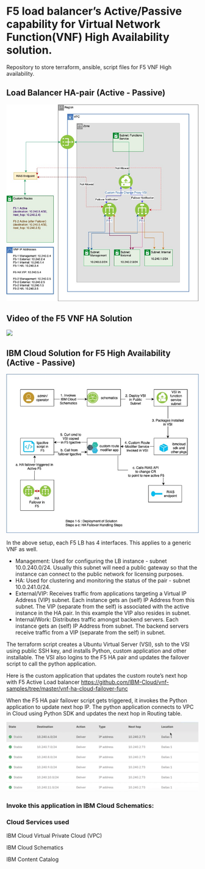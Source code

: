 # F5 load balancer’s Active/Passive capability for Virtual Network Function(VNF) High Availability solution. 

Repository to store terraform, ansible, script files for F5 VNF High availability.

## Load Balancer HA-pair (Active - Passive)

![HApair](../images/F5-Ha_nw_diag.jpg)

## Video of the F5 VNF HA Solution

[![](https://markdown-videos.deta.dev/youtube/-5nm1yHqa-w)](https://www.youtube.com/watch?v=-5nm1yHqa-w)

## IBM Cloud Solution for F5 High Availability (Active - Passive)  

![HApair](../images/F5-Ha-solution.jpg)

In the above setup, each F5 LB has 4 interfaces. This applies to a generic VNF as well.

* Management: Used for configuring the LB instance - subnet 10.0.240.0/24. Usually this subnet will need a public gateway so that the instance can connect to the public network for licensing purposes.
* HA: Used for clustering and monitoring the status of the pair - subnet 10.0.241.0/24.
* External/VIP: Receives traffic from applications targeting a Virtual IP Address (VIP) subnet. Each instance gets an (self) IP Address from this subnet. The VIP (separate from the self) is associated with the active instance in the HA pair. In this example the VIP also resides in subnet.
* Internal/Work: Distributes traffic amongst backend servers. Each instance gets an (self) IP Address from subnet. The backend servers receive traffic from a VIP (separate from the self) in subnet.

The terraform script creates a Ubuntu Virtual Server (VSI), ssh to the VSI using public SSH key, and installs Python, custom application and other installable. The VSI also logins to the F5 HA pair and updates the failover script to call the python application. 
 
Here is the custom application that updates the custom route’s next hop with F5 Active Load balancer  https://github.com/IBM-Cloud/vnf-samples/tree/master/vnf-ha-cloud-failover-func

When the F5 HA pair failover script gets triggered, it invokes the Python application to update next hop IP. The python application connects to VPC in Cloud using Python SDK and updates the next hop in Routing table. 

![Custom Routes](../images/Custom_Routes.png)  

### Invoke this application in IBM Cloud Schematics:   





### Cloud Services used

IBM Cloud Virtual Private Cloud (VPC)     

IBM Cloud Schematics     

IBM Content Catalog        
